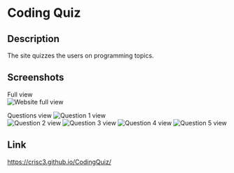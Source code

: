# Coding Quiz

## Description
The site quizzes the users on programming topics.

## Screenshots
Full view  
![Website full view](./screenshots/Full-initial-screen.jpg)

Questions view
![Question 1 view](./screenshots/question-1.jpg)  
![Question 2 view](./screenshots/question-2.jpg)
![Question 3 view](./screenshots/question-3.jpg)
![Question 4 view](./screenshots/question-4.jpg)
![Question 5 view](./screenshots/question-5.jpg)

## Link
https://crisc3.github.io/CodingQuiz/